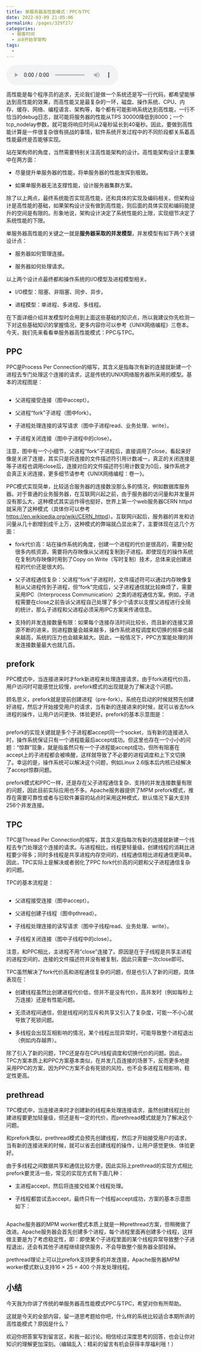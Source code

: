 ```yaml
---
title: 单服务器高性能模式：PPC与TPC
date: 2022-03-09 21:05:06
permalink: /pages/329f27/
categories:
  - 极客时间
  - 从0开始学架构
tags:
  - 
---
```

<audio title="18.单服务器高性能模式：PPC与TPC" src="https://static001.geekbang.org/resource/audio/b3/50/b38f5619ecd3bcb6c0fe8c49d557f350.mp3" controls="controls"></audio> 
<p>高性能是每个程序员的追求，无论我们是做一个系统还是写一行代码，都希望能够达到高性能的效果，而高性能又是最复杂的一环，磁盘、操作系统、CPU、内存、缓存、网络、编程语言、架构等，每个都有可能影响系统达到高性能，一行不恰当的debug日志，就可能将服务器的性能从TPS 30000降低到8000；一个tcp_nodelay参数，就可能将响应时间从2毫秒延长到40毫秒。因此，要做到高性能计算是一件很复杂很有挑战的事情，软件系统开发过程中的不同阶段都关系着高性能最终是否能够实现。</p>
<p>站在架构师的角度，当然需要特别关注高性能架构的设计。高性能架构设计主要集中在两方面：</p>
<ul>
<li>
<p>尽量提升单服务器的性能，将单服务器的性能发挥到极致。</p>
</li>
<li>
<p>如果单服务器无法支撑性能，设计服务器集群方案。</p>
</li>
</ul>
<p>除了以上两点，最终系统能否实现高性能，还和具体的实现及编码相关。但架构设计是高性能的基础，如果架构设计没有做到高性能，则后面的具体实现和编码能提升的空间是有限的。形象地说，架构设计决定了系统性能的上限，实现细节决定了系统性能的下限。</p>
<!-- [[[read_end]]] -->
<p>单服务器高性能的关键之一就是<strong>服务器采取的并发模型</strong>，并发模型有如下两个关键设计点：</p>
<ul>
<li>
<p>服务器如何管理连接。</p>
</li>
<li>
<p>服务器如何处理请求。</p>
</li>
</ul>
<p>以上两个设计点最终都和操作系统的I/O模型及进程模型相关。</p>
<ul>
<li>
<p>I/O模型：阻塞、非阻塞、同步、异步。</p>
</li>
<li>
<p>进程模型：单进程、多进程、多线程。</p>
</li>
</ul>
<p>在下面详细介绍并发模型时会用到上面这些基础的知识点，所以我建议你先检测一下对这些基础知识的掌握情况，更多内容你可以参考《UNIX网络编程》三卷本。今天，我们先来看看<span class="orange">单服务器高性能模式：PPC与TPC</span>。</p>
<h2>PPC</h2>
<p>PPC是Process Per Connection的缩写，其含义是指每次有新的连接就新建一个进程去专门处理这个连接的请求，这是传统的UNIX网络服务器所采用的模型。基本的流程图是：</p>
<p><img src="https://static001.geekbang.org/resource/image/53/ba/53b17d63a31c6b551d3a039a2568daba.jpg" alt="" /></p>
<ul>
<li>
<p>父进程接受连接（图中accept）。</p>
</li>
<li>
<p>父进程“fork”子进程（图中fork）。</p>
</li>
<li>
<p>子进程处理连接的读写请求（图中子进程read、业务处理、write）。</p>
</li>
<li>
<p>子进程关闭连接（图中子进程中的close）。</p>
</li>
</ul>
<p>注意，图中有一个小细节，父进程“fork”子进程后，直接调用了close，看起来好像是关闭了连接，其实只是将连接的文件描述符引用计数减一，真正的关闭连接是等子进程也调用close后，连接对应的文件描述符引用计数变为0后，操作系统才会真正关闭连接，更多细节请参考《UNIX网络编程：卷一》。</p>
<p>PPC模式实现简单，比较适合服务器的连接数没那么多的情况，例如数据库服务器。对于普通的业务服务器，在互联网兴起之前，由于服务器的访问量和并发量并没有那么大，这种模式其实运作得也挺好，世界上第一个web服务器CERN httpd就采用了这种模式（具体你可以参考<a href="https://en.wikipedia.org/wiki/CERN_httpd">https://en.wikipedia.org/wiki/CERN_httpd</a>）。互联网兴起后，服务器的并发和访问量从几十剧增到成千上万，这种模式的弊端就凸显出来了，主要体现在这几个方面：</p>
<ul>
<li>
<p>fork代价高：站在操作系统的角度，创建一个进程的代价是很高的，需要分配很多内核资源，需要将内存映像从父进程复制到子进程。即使现在的操作系统在复制内存映像时用到了Copy on Write（写时复制）技术，总体来说创建进程的代价还是很大的。</p>
</li>
<li>
<p>父子进程通信复杂：父进程“fork”子进程时，文件描述符可以通过内存映像复制从父进程传到子进程，但“fork”完成后，父子进程通信就比较麻烦了，需要采用IPC（Interprocess Communication）之类的进程通信方案。例如，子进程需要在close之前告诉父进程自己处理了多少个请求以支撑父进程进行全局的统计，那么子进程和父进程必须采用IPC方案来传递信息。</p>
</li>
<li>
<p>支持的并发连接数量有限：如果每个连接存活时间比较长，而且新的连接又源源不断的进来，则进程数量会越来越多，操作系统进程调度和切换的频率也越来越高，系统的压力也会越来越大。因此，一般情况下，PPC方案能处理的并发连接数量最大也就几百。</p>
</li>
</ul>
<h2>prefork</h2>
<p>PPC模式中，当连接进来时才fork新进程来处理连接请求，由于fork进程代价高，用户访问时可能感觉比较慢，prefork模式的出现就是为了解决这个问题。</p>
<p>顾名思义，prefork就是提前创建进程（pre-fork）。系统在启动的时候就预先创建好进程，然后才开始接受用户的请求，当有新的连接进来的时候，就可以省去fork进程的操作，让用户访问更快、体验更好。prefork的基本示意图是：</p>
<p><img src="https://static001.geekbang.org/resource/image/3c/2f/3c931b04d3372ebcebe4f2c2cf59d42f.jpg" alt="" /></p>
<p>prefork的实现关键就是多个子进程都accept同一个socket，当有新的连接进入时，操作系统保证只有一个进程能最后accept成功。但这里也存在一个小小的问题：“惊群”现象，就是指虽然只有一个子进程能accept成功，但所有阻塞在accept上的子进程都会被唤醒，这样就导致了不必要的进程调度和上下文切换了。幸运的是，操作系统可以解决这个问题，例如Linux 2.6版本后内核已经解决了accept惊群问题。</p>
<p>prefork模式和PPC一样，还是存在父子进程通信复杂、支持的并发连接数量有限的问题，因此目前实际应用也不多。Apache服务器提供了MPM prefork模式，推荐在需要可靠性或者与旧软件兼容的站点时采用这种模式，默认情况下最大支持256个并发连接。</p>
<h2>TPC</h2>
<p>TPC是Thread Per Connection的缩写，其含义是指每次有新的连接就新建一个线程去专门处理这个连接的请求。与进程相比，线程更轻量级，创建线程的消耗比进程要少得多；同时多线程是共享进程内存空间的，线程通信相比进程通信更简单。因此，TPC实际上是解决或者弱化了PPC fork代价高的问题和父子进程通信复杂的问题。</p>
<p>TPC的基本流程是：</p>
<p><img src="https://static001.geekbang.org/resource/image/25/e7/25b3910c8c5fb0055e184c5c186eece7.jpg" alt="" /></p>
<ul>
<li>
<p>父进程接受连接（图中accept）。</p>
</li>
<li>
<p>父进程创建子线程（图中pthread）。</p>
</li>
<li>
<p>子线程处理连接的读写请求（图中子线程read、业务处理、write）。</p>
</li>
<li>
<p>子线程关闭连接（图中子线程中的close）。</p>
</li>
</ul>
<p>注意，和PPC相比，主进程不用“close”连接了。原因是在于子线程是共享主进程的进程空间的，连接的文件描述符并没有被复制，因此只需要一次close即可。</p>
<p>TPC虽然解决了fork代价高和进程通信复杂的问题，但是也引入了新的问题，具体表现在：</p>
<ul>
<li>
<p>创建线程虽然比创建进程代价低，但并不是没有代价，高并发时（例如每秒上万连接）还是有性能问题。</p>
</li>
<li>
<p>无须进程间通信，但是线程间的互斥和共享又引入了复杂度，可能一不小心就导致了死锁问题。</p>
</li>
<li>
<p>多线程会出现互相影响的情况，某个线程出现异常时，可能导致整个进程退出（例如内存越界）。</p>
</li>
</ul>
<p>除了引入了新的问题，TPC还是存在CPU线程调度和切换代价的问题。因此，TPC方案本质上和PPC方案基本类似，在并发几百连接的场景下，反而更多地是采用PPC的方案，因为PPC方案不会有死锁的风险，也不会多进程互相影响，稳定性更高。</p>
<h2>prethread</h2>
<p>TPC模式中，当连接进来时才创建新的线程来处理连接请求，虽然创建线程比创建进程要更加轻量级，但还是有一定的代价，而prethread模式就是为了解决这个问题。</p>
<p>和prefork类似，prethread模式会预先创建线程，然后才开始接受用户的请求，当有新的连接进来的时候，就可以省去创建线程的操作，让用户感觉更快、体验更好。</p>
<p>由于多线程之间数据共享和通信比较方便，因此实际上prethread的实现方式相比prefork要灵活一些，常见的实现方式有下面几种：</p>
<ul>
<li>
<p>主进程accept，然后将连接交给某个线程处理。</p>
</li>
<li>
<p>子线程都尝试去accept，最终只有一个线程accept成功，方案的基本示意图如下：</p>
</li>
</ul>
<p><img src="https://static001.geekbang.org/resource/image/11/4d/115308f686fe0bb1c93ec4b1728eda4d.jpg" alt="" /></p>
<p>Apache服务器的MPM worker模式本质上就是一种prethread方案，但稍微做了改进。Apache服务器会首先创建多个进程，每个进程里面再创建多个线程，这样做主要是为了考虑稳定性，即：即使某个子进程里面的某个线程异常导致整个子进程退出，还会有其他子进程继续提供服务，不会导致整个服务器全部挂掉。</p>
<p>prethread理论上可以比prefork支持更多的并发连接，Apache服务器MPM worker模式默认支持16 × 25 = 400 个并发处理线程。</p>
<h2>小结</h2>
<p>今天我为你讲了传统的单服务器高性能模式PPC与TPC，希望对你有所帮助。</p>
<p>这就是今天的全部内容，留一道思考题给你吧，什么样的系统比较适合本期所讲的高性能模式？原因是什么？</p>
<p>欢迎你把答案写到留言区，和我一起讨论。相信经过深度思考的回答，也会让你对知识的理解更加深刻。（编辑乱入：精彩的留言有机会获得丰厚福利哦！）</p>
